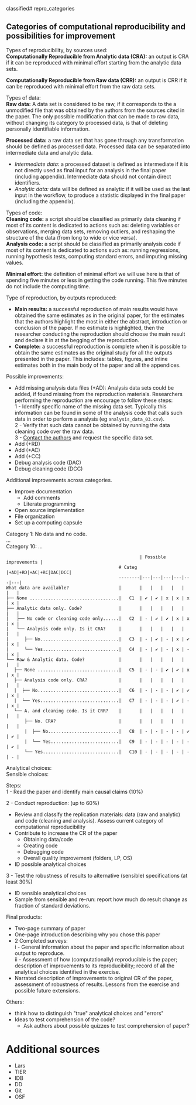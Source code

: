 classified# repro_categories  

## Categories of computational reproducibility and possibilities for improvement  


Types of reproducibility, by sources used:  
**Computationally Reproducible from Analytic data (CRA):** an output is CRA if it can be reproduced with minimal effort starting from the analytic data sets.

**Computationally Reproducible from Raw data (CRR):** an output is CRR if it can be reproduced with minimal effort from the raw data sets.

Types of data:  
**Raw data:** A data set is considered to be raw, if it corresponds to the a unmodified file that was obtained by the authors from the sources cited in the paper. The only possible modification that can be made to raw data, without changing its category to processed data, is that of deleting personally identifiable information.

**Processed data:** a raw data set that has gone through any transformation should be defined as processed data. Processed data can be separated into intermediate data and analytic data.
 - *Intermediate data:* a processed dataset is defined as intermediate if it is not directly used as final input for an analysis in the final paper (including appendix). Intermediate data should not contain direct identifiers.
 - *Analytic data:* data will be defined as analytic if it will be used as the last input in the workflow, to produce a statistic displayed in the final paper (including the appendix).


Types of code:  
**Cleaning code:** a script should be classified as primarily data cleaning if most of its content is dedicated to actions such as: deleting variables or observations, merging data sets, removing outliers, and reshaping the structure of the data (from long to wide or vice versa).     
**Analysis code:** a script should be classified as primarily analysis code if most of its content is dedicated to actions such as: running regressions, running hypothesis tests, computing standard errors, and imputing missing values.

**Minimal effort:** the definition of minimal effort we will use here is that of spending
five minutes or less in getting the code running. This five minutes do not include the computing time.


Type of reproduction, by outputs reproduced:  
  - **Main results:** a successful reproduction of main results would have obtained the same estimates as in the original paper, for the estimates that the authors highlight the most in either the abstract, introduction or conclusion of the paper. If no estimate is highlighted, then the researcher conducting the reproduction should choose the main result and declare it in at the begging of the reproduction.
  - **Complete:**  a successful reproduction is complete when it is possible to obtain the same estimates as the original study for all the outputs presented in the paper. This includes: tables, figures, and inline estimates both in the main body of the paper and all the appendices.   

Possible improvements:
 - Add missing analysis data files (+AD): Analysis data sets could be added, if found missing from the reproduction materials. Researchers performing the reproduction are encourage to follow these steps:  
  1 - Identify specific name of the missing data set. Typically this information can be found in some of the analysis code that calls such data in order to perform a analysis (eg `analysis_data_03.csv`).   
  2 - Verify that such data cannot be obtained by running the data cleaning code over the raw data.   
  3 - [Contact the authors](contact_authors.md) and request the specific data set.     
 - Add (+RD)
 - Add (+AC)
 - Add (+CC)
 - Debug analysis code (DAC)
 - Debug cleaning code (DCC)

Additional improvements across categories.
 - Improve documentation
      - Add comments
      - Literate programming
 - Open source implementation
 - File organization
 - Set up a computing capsule

Category 1: No data and no code.  
...  
Category 10: ...  

                                                       | Possible improvements |
                                               # Categ |+AD|+RD|+AC|+RC|DAC|DCC|
                                               --------|---|---|---|---|---|---|
    What data are available?                   |       |   |   |   |   |   |   |
    ├── None ..................................|   C1  | ✔ | ✔ | x | x | x | x |
    ├── Analytic data only. Code?              |       |   |   |   |   |   |   |
    |   ├── No code or cleaning code only......|   C2  | - | ✔ | ✔ | x | x | x |
    |   └── Analysis code only. Is it CRA?     |       |   |   |   |   |   |   |
    |      ├── No..............................|   C3  | - | ✔ | - | x | ✔ | x |
    |      └── Yes.............................|   C4  | - | ✔ | - | x | - | x |
    └── Raw & Analytic data. Code?             |       |   |   |   |   |   |   |
       ├── None ...............................|   C5  | - | - | ✔ | ✔ | x | x |
       ├── Analysis code only. CRA?            |       |   |   |   |   |   |   |
       |  ├── No...............................|   C6  | - | - | - | ✔ | ✔ | x |
       |  └── Yes..............................|   C7  | - | - | - | ✔ | - | x |
       └── A. and cleaning code. Is it CRR?    |       |   |   |   |   |   |   |
           ├── No. CRA?                        |       |   |   |   |   |   |   |
           |  ├── No...........................|   C8  | - | - | - | - | ✔ | ✔ |
           |  └── Yes..........................|   C9  | - | - | - | - | - | ✔ |
           └── Yes.............................|   C10 | - | - | - | - | - | - |



Analytical choices:  
Sensible choices:

Steps:  
1 - Read the paper and identify main causal claims (10%)  

2 - Conduct reproduction: (up to 60%)  
  - Review and classify the replication materials: data (raw and analytic) and code
  (cleaning and analysis). Assess current category of computational reproducibility  
  - Contribute to increase the CR of the paper
       - Obtaining data/code
       - Creating code
       - Debugging code
       - Overall quality improvement (folders, LP, OS)
  - ID possible analytical choices


3 - Test the robustness of results to alternative (sensible) specifications (at least 30%)
  - ID sensible analytical choices
  - Sample from sensible and re-run: report how much do result change as
    fraction of standard deviations.

Final products:
 -  Two-page summary of paper
 -  One-page introduction describing why you chose this paper
 -  2 Completed surveys:  
      i  - General information about the paper and specific
      information about output to reproduce.  
      ii - Assessment of how (computationally) reproducible is the paper;
       description of improvements to its reproducibility; record of all the
       analytical choices identified in the exercise.
 -  Narrated description of improvements to original CR of the paper, assessment
    of robustness of results. Lessons from the exercise and possible future
    extensions.

Others:
 - think how to distinguish "true" analytical choices and "errors"  
 - Ideas to test comprehension of the code?  
    - Ask authors about possible quizzes to test comprehension of paper?


# Additional sources
- Lars   
- TIER   
- IDB   
- DD  
- Git  
- OSF  
